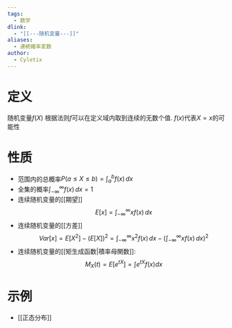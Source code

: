 ```yaml
---
tags:
  - 数学
dlink:
  - "[[---随机变量---]]"
aliases:
  - 連続確率変数
author:
  - Cyletix
---
```

# 定义
随机变量$f(X)$ 根据法则$f$可以在定义域内取到连续的无数个值. $f(x)$代表$X=x$的可能性

# 性质
- 范围内的总概率$P(a\leq X\leq b)=\int _{a}^{b}f(x) \, dx$
- 全集的概率$\int _{-\infty}^{\infty}f(x)\, dx=1$
- 连续随机变量的[[期望]]
$$E[x]=\int_{-\infty}^{\infty}xf(x)\,dx$$
- 连续随机变量的[[方差]]
$$Var[x]=E[X^{2}]-(E[X])^{2}=\int_{-\infty}^{\infty}x^{2}f(x)\,dx-(\int_{-\infty}^{\infty}xf(x)\,dx)^{2}$$
- 连续随机变量的[[矩生成函数|積率母関数]]:
$$M_{X}​(t)=E[e^{ tX }]=\int e^{ tX }f(x)dx$$

# 示例
- [[正态分布]]